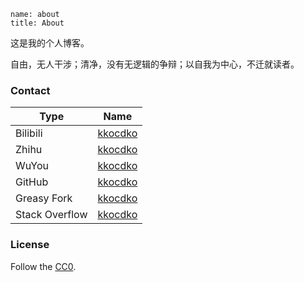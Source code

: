 ```
name: about
title: About
```

这是我的个人博客。

自由，无人干涉；清净，没有无逻辑的争辩；以自我为中心，不迁就读者。

### Contact

| Type           | Name                                                |
| -------------- | --------------------------------------------------- |
| Bilibili       | [kkocdko](https://space.bilibili.com/22587059)      |
| Zhihu          | [kkocdko](https://zhihu.com/people/kkocdko)         |
| WuYou          | [kkocdko](http://wuyou.net?730300)                  |
| GitHub         | [kkocdko](https://github.com/kkocdko)               |
| Greasy Fork    | [kkocdko](https://greasyfork.org/users/197529)      |
| Stack Overflow | [kkocdko](https://stackoverflow.com/users/11338291) |

### License

Follow the [CC0](https://creativecommons.org/publicdomain/zero/1.0).

